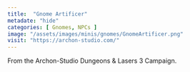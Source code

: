 ```yaml
---
title:  "Gnome Artificer"
metadate: "hide"
categories: [ Gnomes, NPCs ]
image: "/assets/images/minis/gnomes/GnomeArtificer.png"
visit: "https://archon-studio.com/"
---
```

From the Archon-Studio Dungeons & Lasers 3 Campaign.